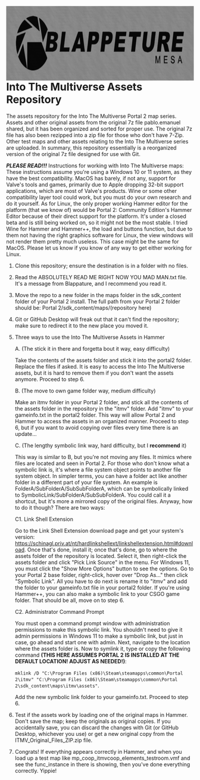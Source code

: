 <img src="RAW IMAGES/logos/blaperture_mesa_sticker.png" alt="blaperture_mesa_sticker" width="1000" height="200" align="left">
<br>
<br>
<br>
<br>
<br>

# Into The Multiverse Assets Repository
The assets repository for the Into The Multiverse Portal 2 map series. Assets and other original assets from the original 7z file pablo.emanuel shared, but it has been organized and sorted for proper use. The original 7z file has also been rezipped into a zip file for those who don't have 7-Zip. Other test maps and other assets relating to the Into The Multiverse series are uploaded. In summary, this repository essentially is a reorganized version of the original 7z file designed for use with Git.

***PLEASE READ!!!***
Instructions for working with Into The Multiverse maps:
These instructions assume you're using a Windows 10 or 11 system, as they have the best compatibility. MacOS has barely, if not any, support for Valve's tools and games, primarily due to Apple dropping 32-bit support applications, which are most of Valve's products. Wine or some other compatibility layer tool could work, but you must do your own research and do it yourself. As for Linux, the only proper working Hammer editor for the platform (that we know of) would be Portal 2: Community Edition's Hammer Editor because of their direct support for the platform. It's under a closed beta and is still being worked on, so it might not be the most stable. I tried Wine for Hammer and Hammer++, the load and buttons function, but due to them not having the right graphics software for Linux, the view windows will not render them pretty much useless. This case might be the same for MacOS. Please let us know if you know of any way to get either working for Linux.

1. Clone this repository; ensure the destination is in a folder with no files.
2. Read the ABSOLUTELY READ ME RIGHT NOW YOU MAD MAN.txt file. It's a message from Blappature, and I recommend you read it.
3. Move the repo to a new folder in the maps folder in the sdk_content folder of your Portal 2 install. The full path from your Portal 2 folder should be: Portal 2/sdk_content/maps/(repository here)
4. Git or GitHub Desktop will freak out that it can't find the repository; make sure to redirect it to the new place you moved it.
5. Three ways to use the Into The Multiverse Assets in Hammer

   A. (The stick it in there and forgetta bout it way, easy difficulty)

   Take the contents of the assets folder and stick it into the portal2 folder. Replace the files if asked. It is easy to access the Into The Multiverse assets, but it is hard to remove them if you don't want the assets anymore. Proceed to step 6.

   B. (The move to own game folder way, medium difficulty)

   Make an itmv folder in your Portal 2 folder, and stick all the contents of the assets folder in the repository in the "itmv" folder. Add "itmv" to your gameinfo.txt in the portal2 folder. This way will allow Portal 2 and Hammer to access the assets in an organized manner. Proceed to step 6, but if you want to avoid copying over files every time there is an update...

   C. (The lengthy symbolic link way, hard difficulty, but I **recommend** it)

   This way is similar to B, but you're not moving any files. It mimics where files are located and seen in Portal 2. For those who don't know what a symbolic link is, it's where a file system object points to another file system object. In simpler terms, you can have a folder act like another folder in a different part of your file system. An example is FolderA/SubFolderA/SubSubFolderA, which can be symbolically linked to SymbolicLink/SubFolderA/SubSubFolderA. You could call it a shortcut, but it's more a mirrored copy of the original files. Anyway, how to do it though? There are two ways:

      C1. Link Shell Extension

      Go to the Link Shell Extension download page and get your system's version: https://schinagl.priv.at/nt/hardlinkshellext/linkshellextension.html#download. Once that's done, install it; once that's done, go to where the assets folder of the repository is located. Select it, then right-click the assets folder and click "Pick Link Source" in the menu. For Windows 11, you must click the "Show More Options" button to see the options. Go to your Portal 2 base folder, right-click, hover over "Drop  As..." then click "Symbolic Link". All you have to do next is rename it to "itmv" and add the folder to your gameinfo.txt file in your portal2 folder. If you're using Hammer++, you can also make a symbolic link to your CSGO game folder. That should be all, move on to step 6.

      C2. Administrator Command Prompt

      You must open a command prompt window with administration permissions to make this symbolic link. You shouldn't need to give it admin permissions in Windows 11 to make a symbolic link, but just in case, go ahead and start one with admin. Next, navigate to the location where the assets folder is. Now to symlink it, type or copy the following command **(THIS HERE ASSUMES PORTAL 2 IS INSTALLED AT THE DEFAULT LOCATION! ADJUST AS NEEDED!)**:

   `mklink /D "C:\Program Files (x86)\Steam\steamapps\common\Portal 2\itmv" "C:\Program Files (x86)\Steam\steamapps\common\Portal 2\sdk_content\maps\itmv\assets"`.

   Add the new symbolic link folder to your gameinfo.txt. Proceed to step 6.

7. Test if the assets work by loading one of the original maps in Hammer. Don't save the map; keep the originals as original copies. If you accidentally save, you can discard the changes with Git (or GitHub Desktop, whichever you use) or get a new original copy from the ITMV_Original_Files_ZIP.zip file.
8. Congrats! If everything appears correctly in Hammer, and when you load up a test map like mp_coop_itmvcoop_elements_testroom.vmf and see the func_instance in there is showing, then you've done everything correctly. Yippie!
